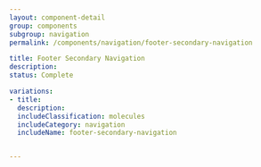 ```yaml
---
layout: component-detail
group: components
subgroup: navigation
permalink: /components/navigation/footer-secondary-navigation

title: Footer Secondary Navigation
description:
status: Complete

variations:
- title:
  description:
  includeClassification: molecules
  includeCategory: navigation
  includeName: footer-secondary-navigation


---
```

